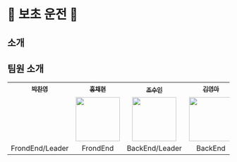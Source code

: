 # 🚗 보초 운전 🚕
## 소개

## 팀원 소개
<table>
  <tr>
    <td align="center"><a href=""><sub><b>박찬영</b></sub></a><br /></td>
    <td align="center"><a href=""><sub><b>홍채현</b></sub></a><br /></td>
      <td align="center"><a href=""><sub><b>조수인</sub></a><br /></td>
      <td align="center"><a href=""><sub><b>김영아</b></sub></a><br /></td>
        <td align="center"><a href=""><sub><b>전효열</b></sub></a><br /></td>
  </tr>
  <tr>
      <td align="center"><img src="width="100px;" alt=""/><br /><sub></td>
      <td align="center"><img src="" width="100px;" alt=""/><br /></td>
      <td align="center"><img src="" width="100px;" alt=""/><br /></td>
      <td align="center"><img src="" width="100px;" alt=""/><br /></td>
      <td align="center"><img src="" width="100px;" alt=""/><br /></td>
    </tr>
  <tr>
    <td align="center">FrondEnd/Leader</td>
    <td align="center">FrondEnd</td>
    <td align="center">BackEnd/Leader</td>
    <td align="center">BackEnd</td>
    <td align="center">BackEnd</td>
  </tr>
</table>
